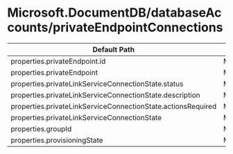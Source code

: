 # Microsoft.DocumentDB/databaseAccounts/privateEndpointConnections

| Default Path | Alias |
|---|---|
| properties.privateEndpoint.id | Microsoft.DocumentDB/databaseAccounts/privateEndpointConnections/privateEndpoint.id |
| properties.privateEndpoint | Microsoft.DocumentDB/databaseAccounts/privateEndpointConnections/privateEndpoint |
| properties.privateLinkServiceConnectionState.status | Microsoft.DocumentDB/databaseAccounts/privateEndpointConnections/privateLinkServiceConnectionState.status |
| properties.privateLinkServiceConnectionState.description | Microsoft.DocumentDB/databaseAccounts/privateEndpointConnections/privateLinkServiceConnectionState.description |
| properties.privateLinkServiceConnectionState.actionsRequired | Microsoft.DocumentDB/databaseAccounts/privateEndpointConnections/privateLinkServiceConnectionState.actionsRequired |
| properties.privateLinkServiceConnectionState | Microsoft.DocumentDB/databaseAccounts/privateEndpointConnections/privateLinkServiceConnectionState |
| properties.groupId | Microsoft.DocumentDB/databaseAccounts/privateEndpointConnections/groupId |
| properties.provisioningState | Microsoft.DocumentDB/databaseAccounts/privateEndpointConnections/provisioningState |

